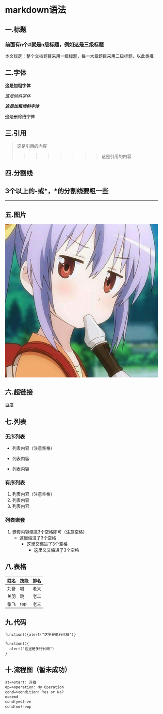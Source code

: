 # markdown语法
## 一.标题
### 前面有n个#就是n级标题，例如这是三级标题
本文规定：整个文档题目采用一级标题，每一大章题目采用二级标题，以此类推

## 二.字体
**这是加粗字体**

*这是倾斜字体*

***这是加粗倾斜字体***

~~这是删除线字体~~

## 三.引用
>这是引用的内容
>>>>>>>>这是引用的内容

## 四.分割线
3个以上的-或*，*的分割线要粗一些
---
***

## 五.图片
![miao](miao.jpg "这是提示文字")

## 六.超链接
[百度](http://www.baidu.com)

## 七.列表
### 无序列表
+ 列表内容（注意空格）
- 列表内容
* 列表内容

### 有序列表
1. 列表内容（注意空格）
2. 列表内容
3. 列表内容

### 列表嵌套
1. 嵌套内容缩进3个空格即可（注意空格）
   + 这里缩进了3个空格
      + 这里又缩进了3个空格
         + 这里又又缩进了3个空格
      
## 八.表格
|姓名|技能|排名|
|---|---|---|
|刘备|唱|老大|
|关羽|跳|老二|
|张飞|rap|老三|


## 九.代码
`function(){alert("这里是单行代码")}`

```
function(){
  alert("这里是多行代码")
}
```

## 十.流程图（暂未成功）
```flow
st=>start: 开始
op=>operation: My Operation
cond=>condition: Yes or No?
e=>end
cond(yes)->e
cond(no)->op
```


